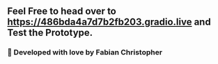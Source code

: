 ## Feel Free to head over to https://486bda4a7d7b2fb203.gradio.live and Test the Prototype.

### 💖 Developed with love by Fabian Christopher